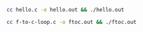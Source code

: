 ```bash
cc hello.c -o hello.out && ./hello.out
```
```bash
cc f-to-c-loop.c -o ftoc.out && ./ftoc.out
```
